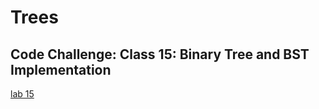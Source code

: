 # Trees

## Code Challenge: Class 15: Binary Tree and BST Implementation

[lab 15](app/src/main/resources/lab-15_README.md)
